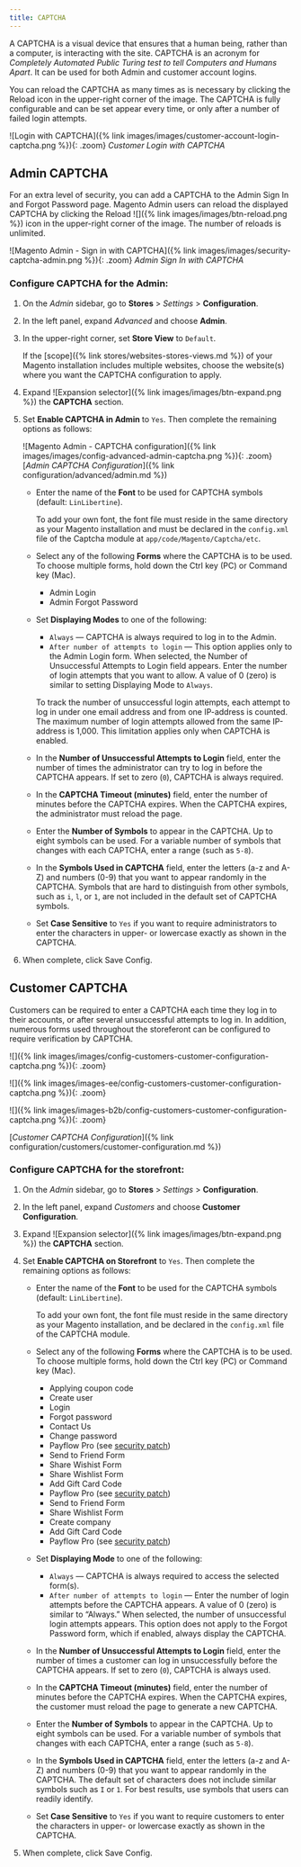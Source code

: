```yaml
---
title: CAPTCHA
---
```


A CAPTCHA is a visual device that ensures that a human being, rather than a computer, is interacting with the site. CAPTCHA is an acronym for _Completely Automated Public Turing test to tell Computers and Humans Apart_. It can be used for both Admin and customer account logins.

You can reload the CAPTCHA as many times as is necessary by clicking the Reload icon in the upper-right corner of the image. The CAPTCHA is fully configurable and can be set appear every time, or only after a number of failed login attempts.

![Login with CAPTCHA]({% link images/images/customer-account-login-captcha.png %}){: .zoom}
_Customer Login with CAPTCHA_

## Admin CAPTCHA

For an extra level of security, you can add a CAPTCHA to the Admin Sign In and Forgot Password page. Magento Admin users can reload the displayed CAPTCHA by clicking the Reload ![]({% link images/images/btn-reload.png %}) icon in the upper-right corner of the image. The number of reloads is unlimited.

![Magento Admin - Sign in with CAPTCHA]({% link images/images/security-captcha-admin.png %}){: .zoom}
_Admin Sign In with CAPTCHA_

### Configure CAPTCHA for the Admin:

1. On the _Admin_ sidebar, go to **Stores** > _Settings_ > **Configuration**.

1. In the left panel, expand _Advanced_ and choose **Admin**.

1. In the upper-right corner, set **Store View** to `Default`.

    If the [scope]({% link stores/websites-stores-views.md %}) of your Magento installation includes multiple websites, choose the website(s) where you want the CAPTCHA configuration to apply.

1. Expand ![Expansion selector]({% link images/images/btn-expand.png %}) the **CAPTCHA** section.

1. Set **Enable CAPTCHA in Admin** to `Yes`. Then complete the remaining options as follows:

    ![Magento Admin - CAPTCHA configuration]({% link images/images/config-advanced-admin-captcha.png %}){: .zoom}
    [_Admin CAPTCHA Configuration_]({% link configuration/advanced/admin.md %})

    - Enter the name of the **Font** to be used for CAPTCHA symbols (default: `LinLibertine`).

        To add your own font, the font file must reside in the same directory as your Magento installation and must be declared in the `config.xml` file of the Captcha module at `app/code/Magento/Captcha/etc`.

    - Select any of the following **Forms** where the CAPTCHA is to be used. To choose multiple forms, hold down the Ctrl key (PC) or Command key (Mac).

      - Admin Login
      - Admin Forgot Password

    - Set **Displaying Modes** to one of the following:

      - `Always` — CAPTCHA is always required to log in to the Admin.
      - `After number of attempts to login` — This option applies only to the Admin Login form. When selected, the Number of Unsuccessful Attempts to Login field appears. Enter the number of login attempts that you want to allow. A value of 0 (zero) is similar to setting Displaying Mode to `Always`.

      To track the number of unsuccessful login attempts, each attempt to log in under one email address and from one IP-address is counted. The maximum number of login attempts allowed from the same IP-address is 1,000. This limitation applies only when CAPTCHA is enabled.

    - In the **Number of Unsuccessful Attempts to Login** field, enter the number of times the administrator can try to log in before the CAPTCHA appears. If set to zero (`0`), CAPTCHA is always required.

    - In the **CAPTCHA Timeout (minutes)** field, enter the number of minutes before the CAPTCHA expires. When the CAPTCHA expires, the administrator must reload the page.

    - Enter the **Number of Symbols** to appear in the CAPTCHA. Up to eight symbols can be used. For a variable number of symbols that changes with each CAPTCHA, enter a range (such as `5-8`).

    - In the **Symbols Used in CAPTCHA** field, enter the letters (a-z and A-Z) and numbers (0-9) that you want to appear randomly in the CAPTCHA. Symbols that are hard to distinguish from other symbols, such as `i`, `l`, or `1`, are not included in the default set of CAPTCHA symbols.

    - Set **Case Sensitive** to `Yes` if you want to require administrators to enter the characters in upper- or lowercase exactly as shown in the CAPTCHA.

1. When complete, click <span class="btn">Save Config</span>.

## Customer CAPTCHA

Customers can be required to enter a CAPTCHA each time they log in to their accounts, or after several unsuccessful attempts to log in. In addition, numerous forms used throughout the storeferont can be configured to require verification by CAPTCHA.

<!--{% if "Default.CE Only" contains site.edition %}-->
![]({% link images/images/config-customers-customer-configuration-captcha.png %}){: .zoom}
<!--{% endif %}-->
<!--{% if "Default.EE Only" contains site.edition %}-->
![]({% link images/images-ee/config-customers-customer-configuration-captcha.png %}){: .zoom}
<!--{% endif %}-->
<!--{% if "Default.B2B Only" contains site.edition %}-->
![]({% link images/images-b2b/config-customers-customer-configuration-captcha.png %}){: .zoom}
<!--{% endif %}-->
[_Customer CAPTCHA Configuration_]({% link configuration/customers/customer-configuration.md %})

### Configure CAPTCHA for the storefront:

1. On the _Admin_ sidebar, go to **Stores** > _Settings_ > **Configuration**.

1. In the left panel, expand _Customers_ and choose **Customer Configuration**.

1. Expand ![Expansion selector]({% link images/images/btn-expand.png %}) the **CAPTCHA** section.

1. Set **Enable CAPTCHA on Storefront** to `Yes`. Then complete the remaining options as follows:

    - Enter the name of the **Font** to be used for the CAPTCHA symbols (default: `LinLibertine`).

        To add your own font, the font file must reside in the same directory as your Magento installation, and be declared in the `config.xml` file of the CAPTCHA module.

    - Select any of the following **Forms** where the CAPTCHA is to be used. To choose multiple forms, hold down the Ctrl key (PC) or Command key (Mac).

      - Applying coupon code
      - Create user
      - Login
      - Forgot password
      - Contact Us
      - Change password<!--{% if "Default.CE Only" contains site.edition %}-->
      - Payflow Pro (see [security patch](https://support.magento.com/hc/en-us/articles/360025515991))
      - Send to Friend Form
      - Share Wishist Form<!--{% endif %}--><!--{% if "Default.EE Only" contains site.edition %}-->
      - Share Wishlist Form
      - Add Gift Card Code
      - Payflow Pro (see [security patch](https://support.magento.com/hc/en-us/articles/360025515991))
      - Send to Friend Form<!--{% endif %}--><!--{% if "Default.B2B Only" contains site.edition %}-->
      - Share Wishlist Form
      - Create company
      - Add Gift Card Code
      - Payflow Pro (see [security patch](https://support.magento.com/hc/en-us/articles/360025515991))<!--{% endif %}-->

    - Set **Displaying Mode** to one of the following:

      - `Always` — CAPTCHA is always required to access the selected form(s).
      - `After number of attempts to login` — Enter the number of login attempts before the CAPTCHA appears. A value of 0 (zero) is similar to “Always.” When selected, the number of unsuccessful login attempts appears. This option does not apply to the Forgot Password form, which if enabled, always display the CAPTCHA.

    - In the **Number of Unsuccessful Attempts to Login** field, enter the number of times a customer can log in unsuccessfully before the CAPTCHA appears. If set to zero (`0`), CAPTCHA is always used.

    - In the **CAPTCHA Timeout (minutes)** field, enter the number of minutes before the CAPTCHA expires. When the CAPTCHA expires, the customer must reload the page to generate a new CAPTCHA.

    - Enter the **Number of Symbols** to appear in the CAPTCHA. Up to eight symbols can be used. For a variable number of symbols that changes with each CAPTCHA, enter a range (such as `5-8`).

    - In the **Symbols Used in CAPTCHA** field, enter the letters (a-z and A-Z) and numbers (0-9) that you want to appear randomly in the CAPTCHA. The default set of characters does not include similar symbols such as `I` or `1`. For best results, use symbols that users can readily identify.

    - Set **Case Sensitive** to `Yes` if you want to require customers to enter the characters in upper- or lowercase exactly as shown in the CAPTCHA.

1. When complete, click <span class="btn">Save Config</span>.

